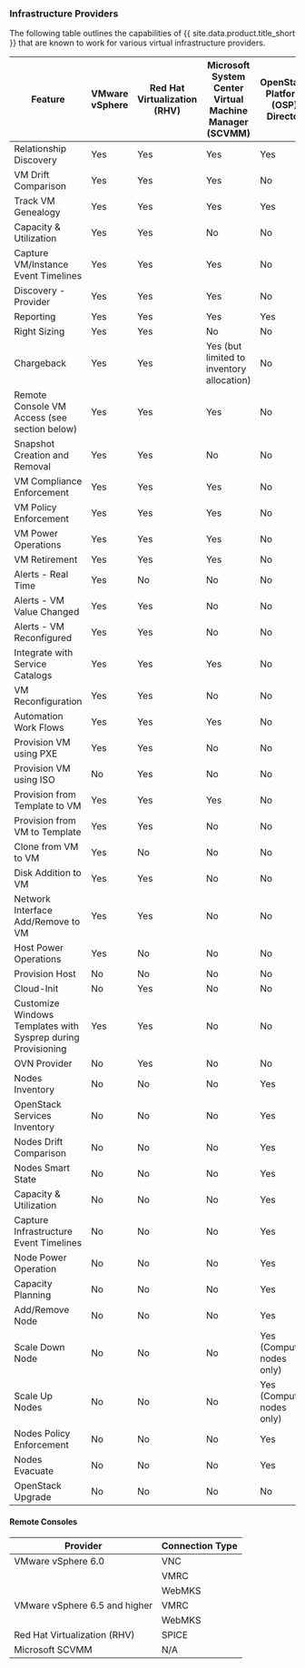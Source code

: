 ### Infrastructure Providers

 The following table outlines the capabilities of {{ site.data.product.title_short }} that are known to work for various virtual infrastructure providers.

| Feature                                                      | VMware vSphere | Red Hat Virtualization (RHV) | Microsoft System Center Virtual Machine Manager (SCVMM) | OpenStack Platform (OSP) Director |
| ------------------------------------------------------------ | -------------- | ---------------------------- | ------------------------------------------------------- | --------------------------------- |
| Relationship Discovery                                       | Yes            | Yes                          | Yes                                                     | Yes                               |
| VM Drift Comparison                                          | Yes            | Yes                          | Yes                                                     | No                                |
| Track VM Genealogy                                           | Yes            | Yes                          | Yes                                                     | Yes                               |
| Capacity & Utilization                                       | Yes            | Yes                          | No                                                      | No                                |
| Capture VM/Instance Event Timelines                          | Yes            | Yes                          | Yes                                                     | No                                |
| Discovery - Provider                                         | Yes            | Yes                          | Yes                                                     | No                                |
| Reporting                                                    | Yes            | Yes                          | Yes                                                     | Yes                               |
| Right Sizing                                                 | Yes            | Yes                          | No                                                      | No                                |
| Chargeback                                                   | Yes            | Yes                          | Yes (but limited to inventory allocation)               | No                                |
| Remote Console VM Access (see section below)                 | Yes            | Yes                          | Yes                                                     | No                                |
| Snapshot Creation and Removal                                | Yes            | Yes                          | No                                                      | No                                |
| VM Compliance Enforcement                                    | Yes            | Yes                          | Yes                                                     | No                                |
| VM Policy Enforcement                                        | Yes            | Yes                          | Yes                                                     | No                                |
| VM Power Operations                                          | Yes            | Yes                          | Yes                                                     | No                                |
| VM Retirement                                                | Yes            | Yes                          | Yes                                                     | No                                |
| Alerts - Real Time                                           | Yes            | No                           | No                                                      | No                                |
| Alerts - VM Value Changed                                    | Yes            | Yes                          | No                                                      | No                                |
| Alerts - VM Reconfigured                                     | Yes            | Yes                          | No                                                      | No                                |
| Integrate with Service Catalogs                              | Yes            | Yes                          | Yes                                                     | No                                |
| VM Reconfiguration                                           | Yes            | Yes                          | No                                                      | No                                |
| Automation Work Flows                                        | Yes            | Yes                          | Yes                                                     | No                                |
| Provision VM using PXE                                       | Yes            | Yes                          | No                                                      | No                                |
| Provision VM using ISO                                       | No             | Yes                          | No                                                      | No                                |
| Provision from Template to VM                                | Yes            | Yes                          | Yes                                                     | No                                |
| Provision from VM to Template                                | Yes            | Yes                          | No                                                      | No                                |
| Clone from VM to VM                                          | Yes            | No                           | No                                                      | No                                |
| Disk Addition to VM                                          | Yes            | Yes                          | No                                                      | No                                |
| Network Interface Add/Remove to VM                           | Yes            | Yes                          | No                                                      | No                                |
| Host Power Operations                                        | Yes            | No                           | No                                                      | No                                |
| Provision Host                                               | No             | No                           | No                                                      | No                                |
| Cloud-Init                                                   | No             | Yes                          | No                                                      | No                                |
| Customize Windows Templates with Sysprep during Provisioning | Yes            | Yes                          | No                                                      | No                                |
| OVN Provider                                                 | No             | Yes                          | No                                                      | No                                |
| Nodes Inventory                                              | No             | No                           | No                                                      | Yes                               |
| OpenStack Services Inventory                                 | No             | No                           | No                                                      | Yes                               |
| Nodes Drift Comparison                                       | No             | No                           | No                                                      | Yes                               |
| Nodes Smart State                                            | No             | No                           | No                                                      | Yes                               |
| Capacity & Utilization                                       | No             | No                           | No                                                      | Yes                               |
| Capture Infrastructure Event Timelines                       | No             | No                           | No                                                      | Yes                               |
| Node Power Operation                                         | No             | No                           | No                                                      | Yes                               |
| Capacity Planning                                            | No             | No                           | No                                                      | Yes                               |
| Add/Remove Node                                              | No             | No                           | No                                                      | Yes                               |
| Scale Down Node                                              | No             | No                           | No                                                      | Yes (Compute nodes only)          |
| Scale Up Nodes                                               | No             | No                           | No                                                      | Yes (Compute nodes only)          |
| Nodes Policy Enforcement                                     | No             | No                           | No                                                      | Yes                               |
| Nodes Evacuate                                               | No             | No                           | No                                                      | Yes                               |
| OpenStack Upgrade                                            | No             | No                           | No                                                      | No                                |


#### Remote Consoles

| Provider                         | Connection Type |
| -------------------------------- | --------------- |
| VMware vSphere 6.0               | VNC             |
|                                  | VMRC            |
|                                  | WebMKS          |
| VMware vSphere 6.5 and higher    | VMRC            |
|                                  | WebMKS          |
| Red Hat Virtualization (RHV)     | SPICE           |
| Microsoft SCVMM                  | N/A             |
